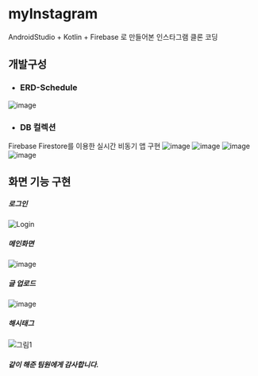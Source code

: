 # myInstagram

AndroidStudio + Kotlin + Firebase 로 만들어본 인스타그램 클론 코딩

## 개발구성
- ### ERD-Schedule
![image](https://user-images.githubusercontent.com/51068026/145673872-57944ff6-6796-4e1e-a15b-96e5cee1caab.png)

- ### DB 컬렉션
Firebase Firestore를 이용한 실시간 비동기 앱 구현
![image](https://user-images.githubusercontent.com/51068026/145673927-cf07b79b-6c7b-4e86-bbbb-c3cdf58e5e19.png)
![image](https://user-images.githubusercontent.com/51068026/145673942-84fc564a-4681-4a96-a3be-74930026f5a3.png)
![image](https://user-images.githubusercontent.com/51068026/145673958-7bb0b56a-3c2d-480f-94fa-05602cc6cc8a.png)
![image](https://user-images.githubusercontent.com/51068026/145673962-aa87e154-c852-4a73-957e-bb9b55279421.png)

## 화면 기능 구현

##### 로그인

![Login](https://user-images.githubusercontent.com/51068026/142094043-79070e9e-6181-4716-94ca-5641fa40f933.png)

##### 메인화면

![image](https://user-images.githubusercontent.com/51068026/142094121-133643a3-2dcc-4e13-8dba-786412a5fa78.png)

##### 글 업로드

![image](https://user-images.githubusercontent.com/51068026/142094184-1922cdd6-57b9-4dfa-8571-0f8d55745069.png)

##### 해시태그

![그림1](https://user-images.githubusercontent.com/51068026/142094532-cf6332b3-4bb2-4873-8851-f037cc885a17.gif)

##### 같이 해준 팀원에게 감사합니다.
